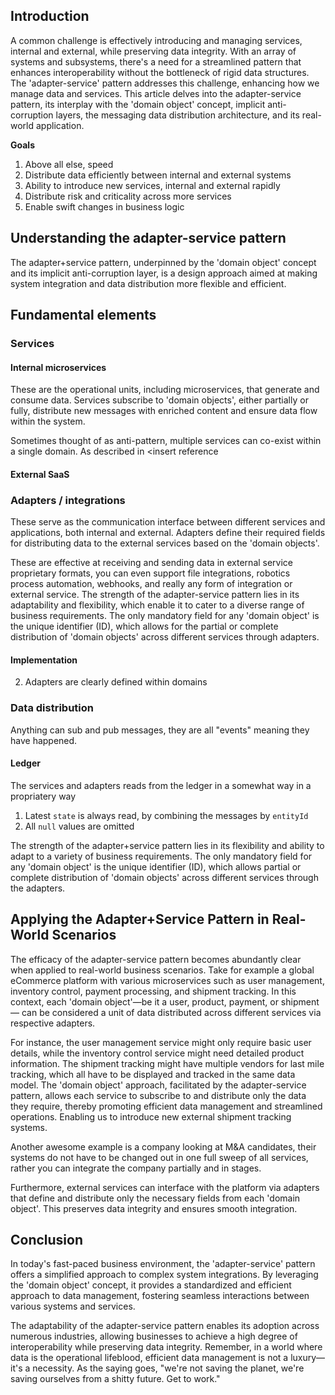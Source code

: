## Introduction

A common challenge is effectively introducing and managing services, internal and external, while preserving data integrity. With an array of systems and subsystems, there's a need for a streamlined pattern that enhances interoperability without the bottleneck of rigid data structures. The 'adapter-service' pattern addresses this challenge, enhancing how we manage data and services. This article delves into the adapter-service pattern, its interplay with the 'domain object' concept, implicit anti-corruption layers, the messaging data distribution architecture, and its real-world application.

__Goals__

1. Above all else, speed
2. Distribute data efficiently between internal and external systems
3. Ability to introduce new services, internal and external rapidly
4. Distribute risk and criticality across more services
5. Enable swift changes in business logic

## Understanding the adapter-service pattern

The adapter+service pattern, underpinned by the 'domain object' concept and its implicit anti-corruption layer, is a design approach aimed at making system integration and data distribution more flexible and efficient. 

## Fundamental elements

### Services

#### Internal microservices
These are the operational units, including microservices, that generate and consume data. Services subscribe to 'domain objects', either partially or fully, distribute new messages with enriched content and ensure data flow within the system.

Sometimes thought of as anti-pattern, multiple services can co-exist within a single domain. As described in <insert reference

#### External SaaS

### Adapters / integrations

These serve as the communication interface between different services and applications, both internal and external. Adapters define their required fields for distributing data to the external services based on the 'domain objects'.

These are effective at receiving and sending data in external service proprietary formats, you can even support file integrations, robotics process automation, webhooks, and really any form of integration or external service.
The strength of the adapter-service pattern lies in its adaptability and flexibility, which enable it to cater to a diverse range of business requirements. The only mandatory field for any 'domain object' is the unique identifier (ID), which allows for the partial or complete distribution of 'domain objects' across different services through adapters.


#### Implementation
2. Adapters are clearly defined within domains

### Data distribution
Anything can sub and pub messages, they are all "events" meaning they have happened. 

#### Ledger
The services and adapters reads from the ledger in a somewhat way in a propriatery way
1. Latest `state` is always read, by combining the messages by `entityId` 
2. All `null` values are omitted 

The strength of the adapter+service pattern lies in its flexibility and ability to adapt to a variety of business requirements. The only mandatory field for any 'domain object' is the unique identifier (ID), which allows partial or complete distribution of 'domain objects' across different services through the adapters.

## Applying the Adapter+Service Pattern in Real-World Scenarios

The efficacy of the adapter-service pattern becomes abundantly clear when applied to real-world business scenarios. Take for example a global eCommerce platform with various microservices such as user management, inventory control, payment processing, and shipment tracking. In this context, each 'domain object'—be it a user, product, payment, or shipment— can be considered a unit of data distributed across different services via respective adapters.

For instance, the user management service might only require basic user details, while the inventory control service might need detailed product information. The shipment tracking might have multiple vendors for last mile tracking, which all have to be displayed and tracked in the same data model. The 'domain object' approach, facilitated by the adapter-service pattern, allows each service to subscribe to and distribute only the data they require, thereby promoting efficient data management and streamlined operations. Enabling us to introduce new external shipment tracking systems.

Another awesome example is a company looking at M&A candidates, their systems do not have to be changed out in one full sweep of all services, rather you can integrate the company partially and in stages.

Furthermore, external services can interface with the platform via adapters that define and distribute only the necessary fields from each 'domain object'. This preserves data integrity and ensures smooth integration.

## Conclusion

In today's fast-paced business environment, the 'adapter-service' pattern offers a simplified approach to complex system integrations. By leveraging the 'domain object' concept, it provides a standardized and efficient approach to data management, fostering seamless interactions between various systems and services.

The adaptability of the adapter-service pattern enables its adoption across numerous industries, allowing businesses to achieve a high degree of interoperability while preserving data integrity. Remember, in a world where data is the operational lifeblood, efficient data management is not a luxury—it's a necessity. As the saying goes, "we're not saving the planet, we're saving ourselves from a shitty future. Get to work."


